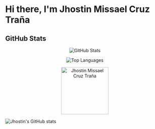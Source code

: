 # Hi there, I'm Jhostin Missael Cruz Traña

## GitHub Stats

<p align="center">
  <img src="https://github-readme-stats.vercel.app/api?username=jhostindelaT&show_icons=true&count_private=true&include_all_commits=true&hide_title=true&theme=radical" alt="GitHub Stats"/>
</p>
<p align="center">
  
  <img src="https://github-readme-stats.vercel.app/api/top-langs/?username=jhostindelaT&layout=compact&hide_title=true&theme=radical" alt="Top Languages"/>
  
</p>
<p align="center">  
  <img src="https://avatars.githubusercontent.com/u/88559899?v=4" alt="Jhostin Missael Cruz Traña" width="150"/>
</p>


![Jhostin's GitHub stats](https://github-readme-stats.vercel.app/api?username=jhostindelaT&show_icons=true&count_private=true&include_all_commits=true&hide=prs&theme=radical&api_token=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)
